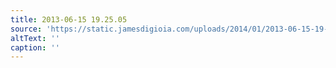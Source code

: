 ```yaml
---
title: 2013-06-15 19.25.05
source: 'https://static.jamesdigioia.com/uploads/2014/01/2013-06-15-19-25-05-scaled.jpg'
altText: ''
caption: ''
---
```


